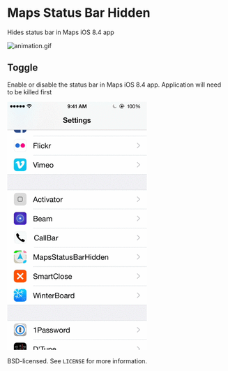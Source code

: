 # Maps Status Bar Hidden

Hides status bar in Maps iOS 8.4 app

![animation.gif](/README/animation.gif?raw=true "animation")

## Toggle

Enable or disable the status bar in Maps iOS 8.4 app. Application will need to be killed first

![animation-settings.gif](/README/animation-settings.gif?raw=true "animation-settings")


BSD-licensed. See `LICENSE` for more information.
